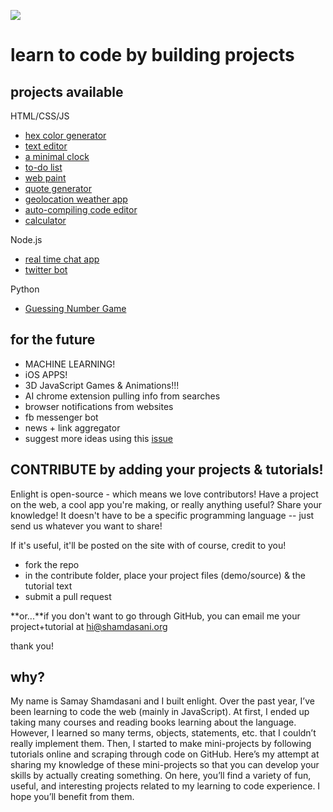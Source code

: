 ![](https://enlight.ml/enlight-logo.png)


# learn to code by building projects

## projects available
HTML/CSS/JS
- [hex color generator](https://enlight.ml/color-generator.html)
- [text editor](https://enlight.ml/text-editor.html)
- [a minimal clock](https://enlight.ml/clock.html)
- [to-do list](https://enlight.ml/to-do.html)
- [web paint](https://enlight.ml/web-paint.html)
- [quote generator](https://enlight.ml/quote.html)
- [geolocation weather app](https://enlight.ml/weather.html)
- [auto-compiling code editor](https://enlight.ml/code-editor.html)
- [calculator](https://enlight.ml/calculator)

Node.js
- [real time chat app](https://enlight.ml/nodejs-chat)
- [twitter bot](https://enlight.ml/twitter-bot)

Python
- [Guessing Number Game](https://enlight.ml/guess-number)

## for the future
- MACHINE LEARNING!
- iOS APPS!
- 3D JavaScript Games & Animations!!!
- AI chrome extension pulling info from searches
- browser notifications from websites
- fb messenger bot
- news + link aggregator
- suggest more ideas using this [issue](https://github.com/samayshamdasani/enlight/issues/2)

## CONTRIBUTE by adding your projects & tutorials!
Enlight is open-source - which means we love contributors! Have a project on the web, a cool app you're making, or really  anything useful? Share your knowledge! It doesn't have to be a specific programming language -- just send us whatever you want to share!

If it's useful, it'll be posted on the site with of course, credit to you!

- fork the repo
- in the contribute folder, place your project files (demo/source) & the tutorial text
- submit a pull request

**or...**if you don't want to go through GitHub, you can email me your project+tutorial at hi@shamdasani.org

thank you!

## why?
My name is Samay Shamdasani and I built enlight. Over the past year, I’ve been learning to code the web (mainly in JavaScript). At first, I ended up taking many courses and reading books learning about the language. However, I learned so many terms, objects, statements, etc. that I couldn’t really implement them. Then, I started to make mini-projects by following tutorials online and scraping through code on GitHub. Here’s my attempt at sharing my knowledge of these mini-projects so that you can develop your skills by actually creating something. On here, you’ll find a variety of fun, useful, and interesting projects related to my learning to code experience. I hope you’ll benefit from them.

